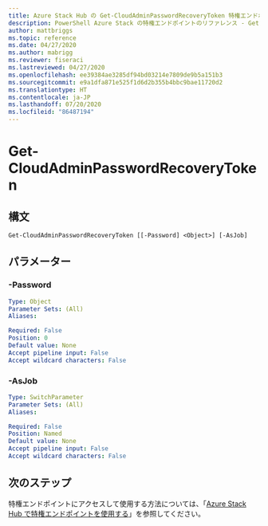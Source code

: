 ```yaml
---
title: Azure Stack Hub の Get-CloudAdminPasswordRecoveryToken 特権エンドポイント
description: PowerShell Azure Stack の特権エンドポイントのリファレンス - Get-CloudAdminPasswordRecoveryToken
author: mattbriggs
ms.topic: reference
ms.date: 04/27/2020
ms.author: mabrigg
ms.reviewer: fiseraci
ms.lastreviewed: 04/27/2020
ms.openlocfilehash: ee39384ae3285df94bd03214e7809de9b5a151b3
ms.sourcegitcommit: e9a1dfa871e525f1d6d2b355b4bbc9bae11720d2
ms.translationtype: HT
ms.contentlocale: ja-JP
ms.lasthandoff: 07/20/2020
ms.locfileid: "86487194"
---
```

# <a name="get-cloudadminpasswordrecoverytoken"></a>Get-CloudAdminPasswordRecoveryToken

## <a name="syntax"></a>構文

```
Get-CloudAdminPasswordRecoveryToken [[-Password] <Object>] [-AsJob]
```

## <a name="parameters"></a>パラメーター

### <a name="-password"></a>-Password

```yaml
Type: Object
Parameter Sets: (All)
Aliases:

Required: False
Position: 0
Default value: None
Accept pipeline input: False
Accept wildcard characters: False
```

### <a name="-asjob"></a>-AsJob


```yaml
Type: SwitchParameter
Parameter Sets: (All)
Aliases:

Required: False
Position: Named
Default value: None
Accept pipeline input: False
Accept wildcard characters: False
```

## <a name="next-steps"></a>次のステップ

特権エンドポイントにアクセスして使用する方法については、「[Azure Stack Hub で特権エンドポイントを使用する](../../operator/azure-stack-privileged-endpoint.md)」を参照してください。
